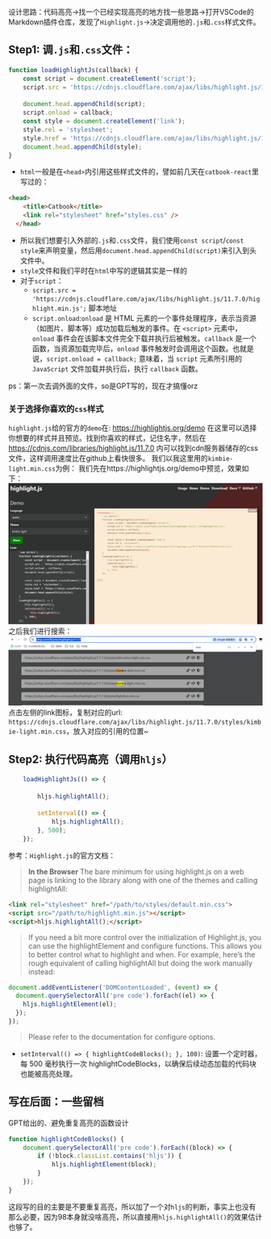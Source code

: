 设计思路：代码高亮→找一个已经实现高亮的地方找一些思路→打开VSCode的Markdown插件仓库，发现了`Highlight.js`→决定调用他的`.js`和`.css`样式文件。
## Step1: 调`.js`和`.css`文件：
```javascript
function loadHighlightJs(callback) {
    const script = document.createElement('script');
    script.src = 'https://cdnjs.cloudflare.com/ajax/libs/highlight.js/11.7.0/highlight.min.js';
    
    document.head.appendChild(script);
    script.onload = callback;
    const style = document.createElement('link');
    style.rel = 'stylesheet';
    style.href = 'https://cdnjs.cloudflare.com/ajax/libs/highlight.js/11.7.0/styles/default.min.css';
    document.head.appendChild(style);
}
```

- `html`一般是在`<head>`内引用这些样式文件的，譬如前几天在`catbook-react`里写过的：  
```html
<head>
    <title>Catbook</title>
    <link rel="stylesheet" href="styles.css" />
  </head>
```
- 所以我们想要引入外部的`.js`和`.css`文件，我们使用`const script`/`const style`来声明变量，然后用`document.head.appendChild(script)`来引入到头文件中。
- `style`文件和我们平时在`html`中写的逻辑其实是一样的
- 对于`script`：
  - `script.src = 'https://cdnjs.cloudflare.com/ajax/libs/highlight.js/11.7.0/highlight.min.js';` 脚本地址
  - `script.onload`:`onload` 是 HTML 元素的一个事件处理程序，表示当资源（如图片、脚本等）成功加载后触发的事件。在 `<script>` 元素中，`onload` 事件会在该脚本文件完全下载并执行后被触发。`callback` 是一个函数，当资源加载完毕后，`onload` 事件触发时会调用这个函数。也就是说，`script.onload = callback;` 意味着，当 `script` 元素所引用的 `JavaScript` 文件加载并执行后，执行 `callback` 函数。

ps：第一次去调外面的文件，so是GPT写的，现在才搞懂orz

### 关于选择你喜欢的`css`样式
`highlight.js`给的官方的`demo`在: https://highlightjs.org/demo 在这里可以选择你想要的样式并且预览。找到你喜欢的样式，记住名字，然后在 https://cdnjs.com/libraries/highlight.js/11.7.0 内可以找到cdn服务器储存的css文件，这样调用速度比在github上看快很多。
我们以我这里用的`kimbie-light.min.css`为例：
我们先在https://highlightjs.org/demo中预览，效果如下：
![alt text](image.png)
之后我们进行搜索：
![alt text](image-1.png)
点击左侧的link图标，复制对应的url: `https://cdnjs.cloudflare.com/ajax/libs/highlight.js/11.7.0/styles/kimbie-light.min.css`，放入对应的引用的位置~

## Step2: 执行代码高亮（调用`hljs`）
```javascript
    loadHighlightJs(() => {

        hljs.highlightAll();

        setInterval(() => {
            hljs.highlightAll();
        }, 500);
    });
```

参考：`Highlight.js`的官方文档：
> **In the Browser**
The bare minimum for using highlight.js on a web page is linking to the library along with one of the themes and calling highlightAll:
```html
<link rel="stylesheet" href="/path/to/styles/default.min.css">
<script src="/path/to/highlight.min.js"></script>
<script>hljs.highlightAll();</script>
```
>If you need a bit more control over the initialization of Highlight.js, you can use the highlightElement and configure functions. This allows you to better control what to highlight and when.
>For example, here’s the rough equivalent of calling highlightAll but doing the work manually instead:
```javascript
document.addEventListener('DOMContentLoaded', (event) => {
  document.querySelectorAll('pre code').forEach((el) => {
    hljs.highlightElement(el);
  });
});
```
>Please refer to the documentation for configure options.

- `setInterval(() => { highlightCodeBlocks(); }, 100)`: 设置一个定时器，每 500 毫秒执行一次 highlightCodeBlocks，以确保后续动态加载的代码块也能被高亮处理。


## 写在后面：一些留档
GPT给出的、避免重复高亮的函数设计
```javascript
function highlightCodeBlocks() {
    document.querySelectorAll('pre code').forEach((block) => {
        if (!block.classList.contains('hljs')) {
            hljs.highlightElement(block);
        }
    });
}
```
这段写的目的主要是不要重复高亮，所以加了一个对`hljs`的判断，事实上也没有那么必要，因为98本身就没啥高亮，所以直接用`hljs.highlightAll()`的效果估计也够了。
